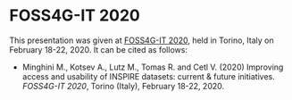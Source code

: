 # FOSS4G-IT 2020
This presentation was given at [FOSS4G-IT 2020](https://foss4g-it2020.gfoss.it/), held in Torino, Italy on February 18-22, 2020.
It can be cited as follows:

* Minghini M., Kotsev A., Lutz M., Tomas R. and Cetl V. (2020) Improving access and usability of INSPIRE datasets: current & future initiatives. _FOSS4G-IT 2020_, Torino (Italy), February 18-22, 2020.
